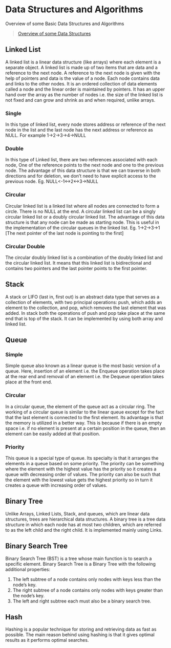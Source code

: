 # Data Structures and Algorithms 

Overview of some Basic Data Structures and Algorithms

> [Overview of some Data Structures](https://www.geeksforgeeks.org/data-structures/?ref=lbp)

## Linked List

A linked list is a linear data structure (like arrays) where each element is a separate object. A linked list is made up of two items that are data and a reference to the next node. A reference to the next node is given with the help of pointers and data is the value of a node. Each node contains data and links to the other nodes. It is an ordered collection of data elements called a node and the linear order is maintained by pointers. It has an upper hand over the array as the number of nodes i.e. the size of the linked list is not fixed and can grow and shrink as and when required, unlike arrays.

### Single

In this type of linked list, every node stores address or reference of the next node in the list and the last node has the next address or reference as NULL. For example 1->2->3->4->NULL

### Double

In this type of Linked list, there are two references associated with each node, One of the reference points to the next node and one to the previous node. The advantage of this data structure is that we can traverse in both directions and for deletion, we don’t need to have explicit access to the previous node. Eg. NULL<-1<->2<->3->NULL

### Circular

Circular linked list is a linked list where all nodes are connected to form a circle. There is no NULL at the end. A circular linked list can be a singly circular linked list or a doubly circular linked list. The advantage of this data structure is that any node can be made as starting node. This is useful in the implementation of the circular queues in the linked list. Eg. 1->2->3->1 [The next pointer of the last node is pointing to the first]

### Circular Double

The circular doubly linked list is a combination of the doubly linked list and the circular linked list. It means that this linked list is bidirectional and contains two pointers and the last pointer points to the first pointer.

## Stack

A stack or LIFO (last in, first out) is an abstract data type that serves as a collection of elements, with two principal operations: push, which adds an element to the collection, and pop, which removes the last element that was added. In stack both the operations of push and pop take place at the same end that is top of the stack. It can be implemented by using both array and linked list.

## Queue

### Simple

Simple queue also known as a linear queue is the most basic version of a queue. Here, insertion of an element i.e. the Enqueue operation takes place at the rear end and removal of an element i.e. the Dequeue operation takes place at the front end.

### Circular

In a circular queue, the element of the queue act as a circular ring. The working of a circular queue is similar to the linear queue except for the fact that the last element is connected to the first element. Its advantage is that the memory is utilized in a better way. This is because if there is an empty space i.e. if no element is present at a certain position in the queue, then an element can be easily added at that position.

### Priority

This queue is a special type of queue. Its specialty is that it arranges the elements in a queue based on some priority. The priority can be something where the element with the highest value has the priority so it creates a queue with decreasing order of values. The priority can also be such that the element with the lowest value gets the highest priority so in turn it creates a queue with increasing order of values.

## Binary Tree

Unlike Arrays, Linked Lists, Stack, and queues, which are linear data structures, trees are hierarchical data structures. 
A binary tree is a tree data structure in which each node has at most two children, which are referred to as the left child and the right child. It is implemented mainly using Links. 

## Binary Search Tree 

Binary Search Tree (BST) is a tree whose main function is to search a specific element.
Binary Search Tree is a Binary Tree with the following additional properties: 
1. The left subtree of a node contains only nodes with keys less than the node’s key. 
2. The right subtree of a node contains only nodes with keys greater than the node’s key. 
3. The left and right subtree each must also be a binary search tree. 

## Hash

Hashing is a popular technique for storing and retrieving data as fast as possible. The main reason behind using hashing is that it gives optimal results as it performs optimal searches.
